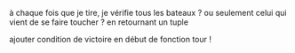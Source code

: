 


à chaque fois que je tire, je vérifie tous les bateaux ? ou seulement celui qui vient de se faire toucher ? en retournant un tuple

ajouter condition de victoire en début de fonction tour ! 
